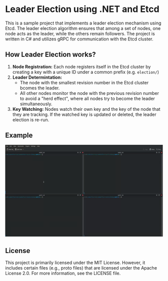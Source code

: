 # Leader Election using .NET and Etcd

This is a sample project that implements a leader election mechanism using Etcd. The leader election algorithm ensures that among a set of nodes, one node acts as the leader, while the others remain followers. The project is written in C# and utilizes gRPC for communication with the Etcd cluster.

## How Leader Election works?
1. **Node Registration:** Each node registers itself in the Etcd cluster by creating a key with a unique ID under a common prefix (e.g. `election/`)
2. **Leader Determintation:** 
    * The node with the smallest revision number in the Etcd cluster bcomes the leader.
    * All other nodes monitor the node with the previous revision number to avoid a "herd effect", where all nodes try to become the leader simultaneously.
3. **Key Watching:** Nodes watch their own key and the key of the node that they are tracking. If the watched key is updated or deleted, the leader election is re-run.

## Example
![Example gif](./Documentation/example.gif)

## License
This project is primarily licensed under the MIT License. However, it includes certain files (e.g., proto files) that are licensed under the Apache License 2.0. For more information, see the LICENSE file.